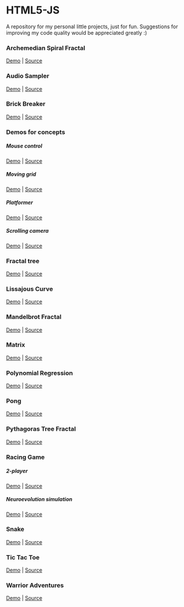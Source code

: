 # HTML5-JS

A repository for my personal little projects, just for fun.
Suggestions for improving my code quality would be appreciated greatly :)

### Archemedian Spiral Fractal
[Demo](https://tobiasvonarx.github.io/HTML5-JS/Archemedian%20Spiral%20Fractal/) | [Source](https://github.com/tobiasvonarx/HTML5-JS/tree/master/Archemedian%20Spiral%20Fractal)
### Audio Sampler
[Demo](https://tobiasvonarx.github.io/HTML5-JS/Audio%20Sampler/) | [Source](https://github.com/tobiasvonarx/HTML5-JS/tree/master/Audio%20Sampler/)
### Brick Breaker
[Demo](https://tobiasvonarx.github.io/HTML5-JS/Brick%20Breaker/) | [Source](https://github.com/tobiasvonarx/HTML5-JS/tree/master/Brick%20Breaker)
### Demos for concepts
##### Mouse control
[Demo](https://tobiasvonarx.github.io/HTML5-JS/Demos%20for%20concepts/mouse%20control.html) | [Source](https://github.com/tobiasvonarx/HTML5-JS/blob/master/Demos%20for%20concepts/mouse%20control.html)
##### Moving grid
[Demo](https://tobiasvonarx.github.io/HTML5-JS/Demos%20for%20concepts/moving%20grid.html) | [Source](https://github.com/tobiasvonarx/HTML5-JS/blob/master/Demos%20for%20concepts/moving%20grid.html)
##### Platformer
[Demo](https://tobiasvonarx.github.io/HTML5-JS/Demos%20for%20concepts/platformer.html) | [Source](https://github.com/tobiasvonarx/HTML5-JS/blob/master/Demos%20for%20concepts/platformer.html)
##### Scrolling camera
[Demo](https://tobiasvonarx.github.io/HTML5-JS/Demos%20for%20concepts/scrolling%20camera.html) | [Source](https://github.com/tobiasvonarx/HTML5-JS/blob/master/Demos%20for%20concepts/scrolling%20camera.html)
### Fractal tree
[Demo](https://tobiasvonarx.github.io/HTML5-JS/Fractal%20Tree/) | [Source](https://github.com/tobiasvonarx/HTML5-JS/tree/master/Fractal%20Tree)
### Lissajous Curve
[Demo](https://tobiasvonarx.github.io/HTML5-JS/Lissajous%20Curve/) | [Source](https://github.com/tobiasvonarx/HTML5-JS/tree/master/Lissajous%20Curve)
### Mandelbrot Fractal
[Demo](https://tobiasvonarx.github.io/HTML5-JS/Mandelbrot%20Fractal/) | [Source](https://github.com/tobiasvonarx/HTML5-JS/tree/master/Mandelbrot%20Fractal)
### Matrix
[Demo](https://tobiasvonarx.github.io/HTML5-JS/Matrix/) | [Source](https://github.com/tobiasvonarx/HTML5-JS/tree/master/Matrix)
### Polynomial Regression
[Demo](https://tobiasvonarx.github.io/HTML5-JS/Polynomial%20Regression/) | [Source](https://github.com/tobiasvonarx/HTML5-JS/tree/master/Polynomial%20Regression)
### Pong
[Demo](https://tobiasvonarx.github.io/HTML5-JS/Pong/) | [Source](https://github.com/tobiasvonarx/HTML5-JS/tree/master/Pong)
### Pythagoras Tree Fractal
[Demo](https://tobiasvonarx.github.io/HTML5-JS/Pythagoras%20Tree%20Fractal/) | [Source](https://github.com/tobiasvonarx/HTML5-JS/tree/master/Pythagoras%20Tree%20Fractal)
### Racing Game
##### 2-player
[Demo](https://tobiasvonarx.github.io/HTML5-JS/Racing%20Game/) | [Source](https://github.com/tobiasvonarx/HTML5-JS/tree/master/Racing%20Game)
##### Neuroevolution simulation
[Demo](https://tobiasvonarx.github.io/HTML5-JS/Racing%20Game/neuroevolution/) | [Source](https://github.com/tobiasvonarx/HTML5-JS/tree/master/Racing%20Game/neuroevolution)
### Snake
[Demo](https://tobiasvonarx.github.io/HTML5-JS/Snake/) | [Source](https://github.com/tobiasvonarx/HTML5-JS/tree/master/Snake)
### Tic Tac Toe
[Demo](https://tobiasvonarx.github.io/HTML5-JS/Tic%20Tac%20Toe/) | [Source](https://github.com/tobiasvonarx/HTML5-JS/tree/master/Tic%20Tac%20Toe)
### Warrior Adventures
[Demo](https://tobiasvonarx.github.io/HTML5-JS/Warrior%20Adventures/) | [Source](https://github.com/tobiasvonarx/HTML5-JS/tree/master/Warrior%20Adventures)
